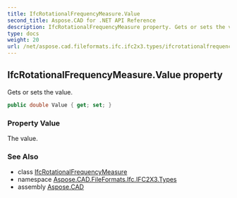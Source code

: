 ```yaml
---
title: IfcRotationalFrequencyMeasure.Value
second_title: Aspose.CAD for .NET API Reference
description: IfcRotationalFrequencyMeasure property. Gets or sets the value
type: docs
weight: 20
url: /net/aspose.cad.fileformats.ifc.ifc2x3.types/ifcrotationalfrequencymeasure/value/
---
```

## IfcRotationalFrequencyMeasure.Value property

Gets or sets the value.

```csharp
public double Value { get; set; }
```

### Property Value

The value.

### See Also

* class [IfcRotationalFrequencyMeasure](../)
* namespace [Aspose.CAD.FileFormats.Ifc.IFC2X3.Types](../../ifcrotationalfrequencymeasure/)
* assembly [Aspose.CAD](../../../)


